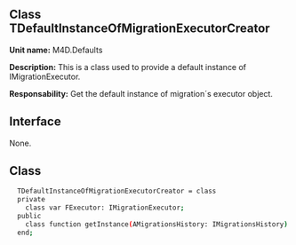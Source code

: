## Class **TDefaultInstanceOfMigrationExecutorCreator**

**Unit name:** M4D.Defaults

**Description:** This is a class used to provide a default instance of IMigrationExecutor.

**Responsability:** Get the default instance of migration´s executor object.

## Interface ##
None.

## Class ##

```sh
  TDefaultInstanceOfMigrationExecutorCreator = class
  private
    class var FExecutor: IMigrationExecutor;
  public
    class function getInstance(AMigrationsHistory: IMigrationsHistory): IMigrationExecutor;
  end;
```